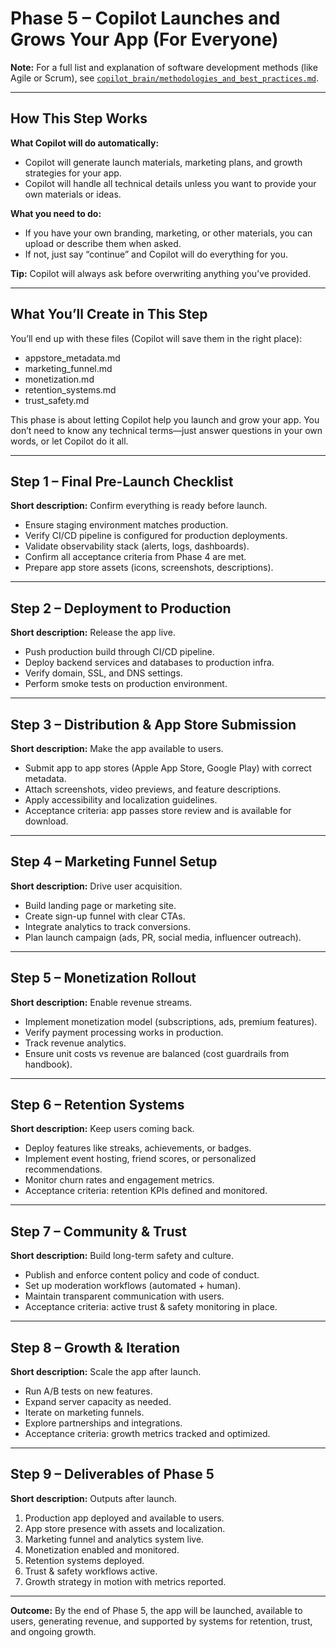 

# Phase 5 – Copilot Launches and Grows Your App (For Everyone)

**Note:** For a full list and explanation of software development methods (like Agile or Scrum), see [`copilot_brain/methodologies_and_best_practices.md`](methodologies_and_best_practices.md).

---

## How This Step Works

**What Copilot will do automatically:**
- Copilot will generate launch materials, marketing plans, and growth strategies for your app.
- Copilot will handle all technical details unless you want to provide your own materials or ideas.

**What you need to do:**
- If you have your own branding, marketing, or other materials, you can upload or describe them when asked.
- If not, just say “continue” and Copilot will do everything for you.

**Tip:** Copilot will always ask before overwriting anything you’ve provided.

---

## What You’ll Create in This Step
You’ll end up with these files (Copilot will save them in the right place):
- appstore_metadata.md
- marketing_funnel.md
- monetization.md
- retention_systems.md
- trust_safety.md

This phase is about letting Copilot help you launch and grow your app. You don’t need to know any technical terms—just answer questions in your own words, or let Copilot do it all.

---

## Step 1 – Final Pre-Launch Checklist
**Short description:** Confirm everything is ready before launch.
- Ensure staging environment matches production.
- Verify CI/CD pipeline is configured for production deployments.
- Validate observability stack (alerts, logs, dashboards).
- Confirm all acceptance criteria from Phase 4 are met.
- Prepare app store assets (icons, screenshots, descriptions).

---

## Step 2 – Deployment to Production
**Short description:** Release the app live.
- Push production build through CI/CD pipeline.
- Deploy backend services and databases to production infra.
- Verify domain, SSL, and DNS settings.
- Perform smoke tests on production environment.

---

## Step 3 – Distribution & App Store Submission
**Short description:** Make the app available to users.
- Submit app to app stores (Apple App Store, Google Play) with correct metadata.
- Attach screenshots, video previews, and feature descriptions.
- Apply accessibility and localization guidelines.
- Acceptance criteria: app passes store review and is available for download.

---

## Step 4 – Marketing Funnel Setup
**Short description:** Drive user acquisition.
- Build landing page or marketing site.
- Create sign-up funnel with clear CTAs.
- Integrate analytics to track conversions.
- Plan launch campaign (ads, PR, social media, influencer outreach).

---

## Step 5 – Monetization Rollout
**Short description:** Enable revenue streams.
- Implement monetization model (subscriptions, ads, premium features).
- Verify payment processing works in production.
- Track revenue analytics.
- Ensure unit costs vs revenue are balanced (cost guardrails from handbook).

---

## Step 6 – Retention Systems
**Short description:** Keep users coming back.
- Deploy features like streaks, achievements, or badges.
- Implement event hosting, friend scores, or personalized recommendations.
- Monitor churn rates and engagement metrics.
- Acceptance criteria: retention KPIs defined and monitored.

---

## Step 7 – Community & Trust
**Short description:** Build long-term safety and culture.
- Publish and enforce content policy and code of conduct.
- Set up moderation workflows (automated + human).
- Maintain transparent communication with users.
- Acceptance criteria: active trust & safety monitoring in place.

---

## Step 8 – Growth & Iteration
**Short description:** Scale the app after launch.
- Run A/B tests on new features.
- Expand server capacity as needed.
- Iterate on marketing funnels.
- Explore partnerships and integrations.
- Acceptance criteria: growth metrics tracked and optimized.

---

## Step 9 – Deliverables of Phase 5
**Short description:** Outputs after launch.
1. Production app deployed and available to users.
2. App store presence with assets and localization.
3. Marketing funnel and analytics system live.
4. Monetization enabled and monitored.
5. Retention systems deployed.
6. Trust & safety workflows active.
7. Growth strategy in motion with metrics reported.

---

**Outcome:** By the end of Phase 5, the app will be launched, available to users, generating revenue, and supported by systems for retention, trust, and ongoing growth.

